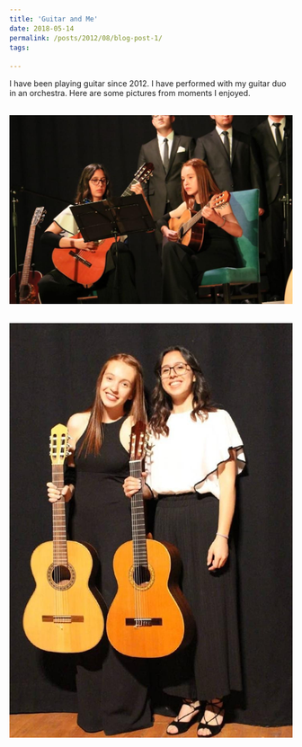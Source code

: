 ```yaml
---
title: 'Guitar and Me'
date: 2018-05-14
permalink: /posts/2012/08/blog-post-1/
tags:

---
```

I have been playing guitar since 2012. I have performed with my guitar duo in an orchestra. Here are some pictures from moments I enjoyed.


<br/><img src='/images/guitar.jpeg'>

<br/><img src='/images/guitar_2.jpeg'>
